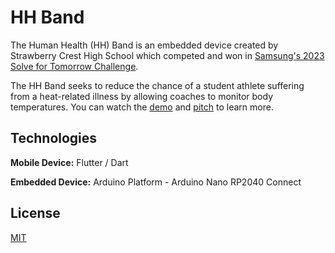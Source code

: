# HH Band

The Human Health (HH) Band is an embedded device created by Strawberry Crest High School which competed and won in [Samsung's 2023 Solve for Tomorrow Challenge](https://www.samsung.com/us/solvefortomorrow/).

The HH Band seeks to reduce the chance of a student athlete suffering from a heat-related illness by allowing coaches to monitor body temperatures. You can watch the [demo](https://www.youtube.com/watch?v=NHPi2ZQ0xP4) and [pitch](https://www.youtube.com/watch?v=olc2RPnq6Hk&t=6544s) to learn more.


## Technologies

**Mobile Device:** Flutter / Dart

**Embedded Device:** Arduino Platform - Arduino Nano RP2040 Connect


## License

[MIT](https://choosealicense.com/licenses/mit/)
